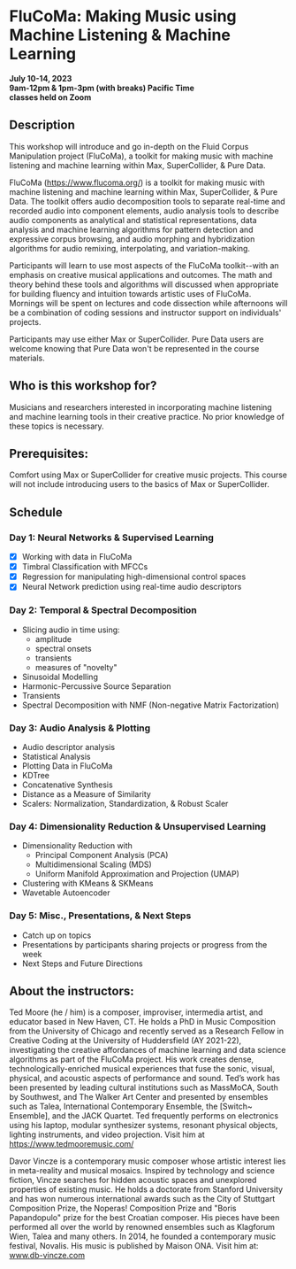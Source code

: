 # FluCoMa: Making Music using Machine Listening & Machine Learning   
**July 10-14, 2023**  
**9am-12pm & 1pm-3pm (with breaks) Pacific Time**  
**classes held on Zoom**  

## Description

This workshop will introduce and go in-depth on the Fluid Corpus Manipulation project (FluCoMa), a toolkit for making music with machine listening and machine learning within Max, SuperCollider, & Pure Data. 

FluCoMa (https://www.flucoma.org/) is a toolkit for making music with machine listening and machine learning within Max, SuperCollider, & Pure Data. The toolkit offers audio decomposition tools to separate real-time and recorded audio into component elements, audio analysis tools to describe audio components as analytical and statistical representations, data analysis and machine learning algorithms for pattern detection and expressive corpus browsing, and audio morphing and hybridization algorithms for audio remixing, interpolating, and variation-making.

Participants will learn to use most aspects of the FluCoMa toolkit--with an emphasis on creative musical applications and outcomes. The math and theory behind these tools and algorithms will discussed when appropriate for building fluency and intuition towards artistic uses of FluCoMa. Mornings will be spent on lectures and code dissection while afternoons will be a combination of coding sessions and instructor support on individuals' projects.

Participants may use either Max or SuperCollider. Pure Data users are welcome knowing that Pure Data won't be represented in the course materials.

## Who is this workshop for?

Musicians and researchers interested in incorporating machine listening and machine learning tools in their creative practice. No prior knowledge of these topics is necessary.

## Prerequisites: 

Comfort using Max or SuperCollider for creative music projects. This course will not include introducing users to the basics of Max or SuperCollider.

## Schedule 

### Day 1: Neural Networks & Supervised Learning

* [x] Working with data in FluCoMa
* [x] Timbral Classification with MFCCs
* [x] Regression for manipulating high-dimensional control spaces
* [x] Neural Network prediction using real-time audio descriptors

### Day 2: Temporal & Spectral Decomposition

* Slicing audio in time using:
    - amplitude
    - spectral onsets
    - transients
    - measures of "novelty"
* Sinusoidal Modelling
* Harmonic-Percussive Source Separation
* Transients
* Spectral Decomposition with NMF (Non-negative Matrix Factorization)

### Day 3: Audio Analysis & Plotting

* Audio descriptor analysis
* Statistical Analysis
* Plotting Data in FluCoMa
* KDTree
* Concatenative Synthesis
* Distance as a Measure of Similarity
* Scalers: Normalization, Standardization, & Robust Scaler

### Day 4: Dimensionality Reduction & Unsupervised Learning

* Dimensionality Reduction with 
    - Principal Component Analysis (PCA)
    - Multidimensional Scaling (MDS)
    - Uniform Manifold Approximation and Projection (UMAP)
* Clustering with KMeans & SKMeans
* Wavetable Autoencoder

### Day 5: Misc., Presentations, & Next Steps

* Catch up on topics
* Presentations by participants sharing projects or progress from the week
* Next Steps and Future Directions

## About the instructors:

Ted Moore (he / him) is a composer, improviser, intermedia artist, and educator based in New Haven, CT. He holds a PhD in Music Composition from the University of Chicago and recently served as a Research Fellow in Creative Coding at the University of Huddersfield (AY 2021-22), investigating the creative affordances of machine learning and data science algorithms as part of the FluCoMa project.​ His work creates dense, technologically-enriched musical experiences that fuse the sonic, visual, physical, and acoustic aspects of performance and sound. Ted’s work has been presented by leading cultural institutions such as MassMoCA, South by Southwest, and The Walker Art Center and presented by ensembles such as Talea, International Contemporary Ensemble, the [Switch~ Ensemble], and the JACK Quartet. Ted frequently performs on electronics using his laptop, modular synthesizer systems, resonant physical objects, lighting instruments, and video projection. Visit him at https://www.tedmooremusic.com/

Davor Vincze is a contemporary music composer whose artistic interest lies in meta-reality and musical mosaics. Inspired by technology and science fiction, Vincze searches for hidden acoustic spaces and unexplored properties of existing music. He holds a doctorate from Stanford University and has won numerous international awards such as the City of Stuttgart Composition Prize, the Noperas! Composition Prize and "Boris Papandopulo" prize for the best Croatian composer. His pieces have been performed all over the world by renowned ensembles such as Klagforum Wien, Talea and many others. In 2014, he founded a contemporary music festival, Novalis. His music is published by Maison ONA. Visit him at: www.db-vincze.com